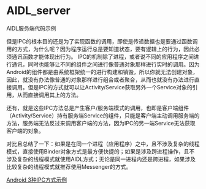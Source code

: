 # AIDL_server
AIDL服务端代码示例

但是IPC的根本目的还是为了实现函数的调用，即使是传递数据也是要通过函数调用的方式，为什么呢？因为程序运行总是要知道状态，要有逻辑上的行为，因此必须通讯函数才能体现出行为。
IPC的机制除了进程，或者说不同的应用程序之间进行通讯，同时也能够让不同的组件之间进行像普通对象那样进行实时的调用。因为Android的组件都是由系统框架统一的进行构建和销毁，所以你就无法创建对象，因此，就没有办法像普通的对象那样进行组合或者聚合，从而也就没有办法进行直接调用。但是IPC的方式就可以让Activity/Service获取另外一个Service对象的引用，从而直接调用其上的方法。

还有，就是这些IPC方法总是产生客户/服务端模式的调用，也即是客户端组件（Activity/Service）持有服务端Service的组件，只能是客户端主动调用服务端的方法，服务端无法反过来调用客户端的方法，因为IPC的另一端Service无法获取客户端的对象。

对比且总结了一下：如果是在同一个进程（应用程序）之中，且不涉及复杂的线程模式，直接使用Binder对象方式是最方便快捷的；如果是涉及跨进程操作，且不涉及复杂的线程模式就使用AIDL方式；无论是同一进程内还是跨进程，如果涉及比较复杂的线程模式就推荐使用Messenger的方式。

[Android 3种IPC方式示例](http://blog.csdn.net/hitlion2008/article/details/9773251/)
